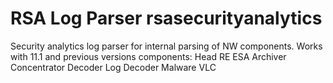 # RSA Log Parser rsasecurityanalytics

Security analytics log parser for internal parsing of NW components.
Works with 11.1 and previous versions
components:
Head
RE
ESA
Archiver
Concentrator
Decoder
Log Decoder
Malware
VLC
